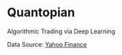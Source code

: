 # Quantopian
Algorithmic Trading via Deep Learning

Data Source: [Yahoo Finance](https://finance.yahoo.com/)